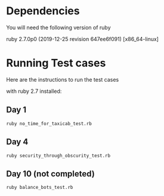 # Dependencies

You will need the following version of ruby

ruby 2.7.0p0 (2019-12-25 revision 647ee6f091) [x86_64-linux]


# Running Test cases

Here are the instructions to run the test cases

with ruby 2.7 installed:

## Day 1
```
ruby no_time_for_taxicab_test.rb
```


## Day 4
```
ruby security_through_obscurity_test.rb
```

## Day 10 (not completed)
```
ruby balance_bots_test.rb
```

